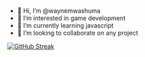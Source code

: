 - 👋 Hi, I’m @waynemwashuma
- 👀 I’m interested in game development
- 🌱 I’m currently learning javascript
- 💞️ I’m looking to collaborate on any project

[![GitHub Streak](https://github-readme-streak-stats.herokuapp.com?user=waynemwashuma&theme=radical&exclude_days=Sun)](https://git.io/streak-stats)
<!---
waynemwashuma/waynemwashuma is a ✨ special ✨ repository because its `README.md` (this file) appears on your GitHub profile.
You can click the Preview link to take a look at your changes.
--->
